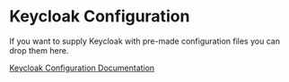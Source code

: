 # Keycloak Configuration

If you want to supply Keycloak with pre-made configuration files you can drop them here.

[Keycloak Configuration Documentation](https://www.keycloak.org/docs/5.0/server_installation/#standalone-configuration)
